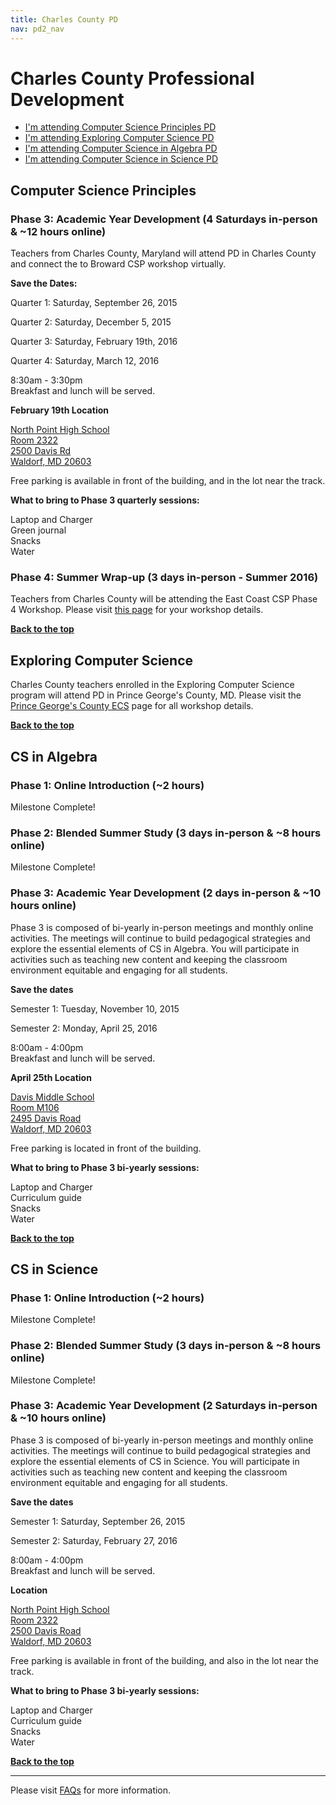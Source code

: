 ```yaml
---
title: Charles County PD
nav: pd2_nav
---
```

<a id="top"></a>

# Charles County Professional Development

- [I'm attending Computer Science Principles PD](#csp)
- [I'm attending Exploring Computer Science PD](#ecs)
- [I'm attending Computer Science in Algebra PD](#algebra)
- [I'm attending Computer Science in Science PD](#science)

<a id="csp"></a>
## Computer Science Principles

### Phase 3: Academic Year Development (4 Saturdays in-person & ~12 hours online) ###

Teachers from Charles County, Maryland will attend PD in Charles County and connect the to Broward CSP workshop virtually. 

**Save the Dates:**

Quarter 1: Saturday, September 26, 2015

Quarter 2: Saturday, December 5, 2015

Quarter 3: Saturday, February 19th, 2016

Quarter 4: Saturday, March 12, 2016

8:30am - 3:30pm<br/>
Breakfast and lunch will be served.


**February 19th Location**


[North Point High School
<br/>
Room 2322<br/>
2500 Davis Rd<br/> Waldorf, MD 20603](https://www.google.com/maps/place/North+Point+High+School/@38.641421,-76.977075,15z/data=!4m2!3m1!1s0x0:0xe09e4df8de5e0883?sa=X&ved=0CG8Q_BIwCmoVChMIisaexqCYyQIVSjqICh2_Tw5f)

Free parking is available in front of the building, and  in the lot near the track.

**What to bring to Phase 3 quarterly sessions:**

Laptop and Charger
<br/>
Green journal
<br/>
Snacks
<br/>
Water

### Phase 4: Summer Wrap-up (3 days in-person - Summer 2016) ###

Teachers from Charles County will be attending the East Coast CSP Phase 4 Workshop. Please visit [this page](/educate/pd/15-16/csp-east) for your workshop details.

[**Back to the top**](#top)

<a id="ecs"></a>

## Exploring Computer Science

Charles County teachers enrolled in the Exploring Computer Science program will attend PD in Prince George's County, MD. Please visit the [Prince George's County ECS](/educate/pd/15-16/pg) page for all workshop details. 


[**Back to the top**](#top)


<a id="algebra"></a>

## CS in Algebra

### Phase 1: Online Introduction (~2 hours) ###

Milestone Complete!


### Phase 2: Blended Summer Study (3 days in-person & ~8 hours online)  ###

Milestone Complete!


### Phase 3: Academic Year Development (2 days in-person & ~10 hours online) ###
Phase 3 is composed of bi-yearly in-person meetings and monthly online activities. The meetings will continue to build pedagogical strategies and explore the essential elements of CS in Algebra. You will participate in activities such as teaching new content and keeping the classroom environment equitable and engaging for all students.


**Save the dates**

Semester 1: Tuesday, November 10, 2015 

Semester 2: Monday, April 25, 2016 

8:00am - 4:00pm<br/>
Breakfast and lunch will be served.

**April 25th Location**

[Davis Middle School<br/> 
Room M106<br/>
2495 Davis Road<br/> Waldorf, MD 20603<br/>](https://www.google.com/maps/place/Theodore+G.+Davis+Middle+School/@38.6439309,-76.980812,17z/data=!4m7!1m4!3m3!1s0x89b7a6450a61994f:0x243a36d628a4dc38!2s2495+Davis+Rd,+Waldorf,+MD+20603!3b1!3m1!1s0x0000000000000000:0xdbec86eff9510bcb)

Free parking is located in front of the building.

**What to bring to Phase 3 bi-yearly sessions:**

Laptop and Charger
<br/>
Curriculum guide
<br/>
Snacks
<br/>
Water


[**Back to the top**](#top)

<a id="science"></a>

## CS in Science

### Phase 1: Online Introduction (~2 hours) ###

Milestone Complete!

### Phase 2: Blended Summer Study (3 days in-person & ~8 hours online) ###

Milestone Complete!

### Phase 3: Academic Year Development (2 Saturdays in-person & ~10 hours online) ###

Phase 3 is composed of bi-yearly in-person meetings and monthly online activities. The meetings will continue to build pedagogical strategies and explore the essential elements of CS in Science. You will participate in activities such as teaching new content and keeping the classroom environment equitable and engaging for all students.


**Save the dates**

Semester 1: Saturday, September 26, 2015 

Semester 2: Saturday, February 27, 2016 

8:00am - 4:00pm<br/>
Breakfast and lunch will be served. 

**Location**

[North Point High School<br/>
Room 2322<br/>
2500 Davis Road<br/> 
Waldorf, MD 20603](https://www.google.com/maps/place/North+Point+High+School/@38.641421,-76.977075,15z/data=!4m2!3m1!1s0x0:0xe09e4df8de5e0883?sa=X&ved=0CG8Q_BIwCmoVChMIisaexqCYyQIVSjqICh2_Tw5f)

Free parking is available in front of the building, and also in the lot near the track.

**What to bring to Phase 3 bi-yearly sessions:**

Laptop and Charger
<br/>
Curriculum guide
<br/>
Snacks
<br/>
Water


[**Back to the top**](#top)



----------
Please visit [FAQs](/educate/pd/15-16/faq) for more information.

<br />
<br />